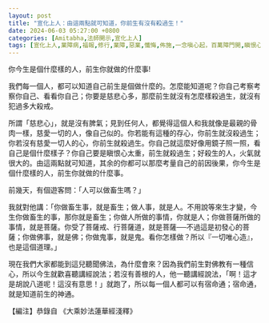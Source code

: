 ```yaml
---
layout: post
title: "宣化上人：由這兩點就可知道，你前生有沒有殺過生！"
date: 2024-06-03 05:27:00 +0800
categories: [Amitabha,法師開示,宣化上人]
tags: [宣化上人,業障病,福報,修行,業障,惡業,懺悔,佈施,一念嗔心起，百萬障門開,瞋恨心,因果,因果業報，自作自受,善惡因果，決定有報,虛心,獨慎,起念動心,別業,共業,佛陀,口業,搬弄是非,製造是非,靜坐常思己過，閒談莫論人非,十二因緣經,正語,忍辱,假相,罪從心起將心懺，心若滅時罪亦亡,業,業力,果報,念佛,持戒,造業,帶業往生,身口意,五戒,持戒,殺生,不與取,邪淫,偷盜,挑撥離間,妄語,惡口,因果,果報,懺悔,後不再造,逆境惡緣,斷惡修善]
---
```


你今生是個什麼樣的人，前生你就做的什麼事!

我們每一個人，都可以知道自己前生是個做什麼的。怎麼能知道呢？你自己考察考察你自己、看看你自己；你要是慈悲心多，那麼前生就沒有怎麼樣殺過生，就沒有犯過多大殺戒。

所謂「慈悲心」，就是沒有脾氣；見到任何人，都覺得這個人和我就像是最親的骨肉一樣，慈愛一切的人，像自己似的。你若能有這種的存心，你前生就沒殺過生；你若沒有慈愛一切人的心，你前生就殺過生。你自己就這麼好像用鏡子照一照，看自己是個什麼樣子？你自己要是瞋恨心太重，前生就殺過生；好殺生的人，火氣就很大的。由這兩點就可知道，其余的你都可以那麼考量自己的前因後果，你今生是個什麼樣的人，前生你就做的什麼事。

前幾天，有個遊客問：「人可以做畜生嗎？」

我就對他講：「你做畜生事，就是畜生；做人事，就是人。不用說等來生才變，今生你做畜生的事，那你就是畜生；你做人所做的事情，你就是人；你做菩薩所做的事情，就是菩薩。你受了菩薩戒、行菩薩道，就是菩薩──不過這是初發心的菩薩；你做佛事，就是佛；你做鬼事，就是鬼。看你怎樣做？所以『一切唯心造』，也是這個道理。」
        
現在我們大家都能到這兒聽聞佛法，為什麼會來？因為我們前生對佛教有一種信心，所以今生就歡喜聽講經說法；若沒有善根的人，他一聽講經說法，「啊！這才是胡說八道呢！這沒有意思！」就跑了，所以每一個人都可以有宿命通；宿命通，就是知道前生的神通。
        
【編注】恭錄自 《大乘妙法蓮華經淺釋》